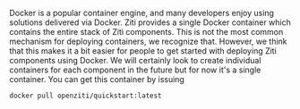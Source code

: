 Docker is a popular container engine, and many developers enjoy using solutions delivered via Docker. Ziti provides a single Docker container which contains the entire stack of Ziti components. This is not the most common mechanism for deploying containers, we recognize that. However, we think that this makes it a bit easier for people to get started with deploying Ziti components using Docker. We will certainly look to create individual containers for each component in the future but for now it's a single container. You can get this container by issuing

```
docker pull openziti/quickstart:latest
```
